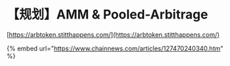 # 【规划】AMM & Pooled-Arbitrage



[https://arbtoken.stitthappens.com/](https://arbtoken.stitthappens.com/)





{% embed url="https://www.chainnews.com/articles/127470240340.htm" %}






